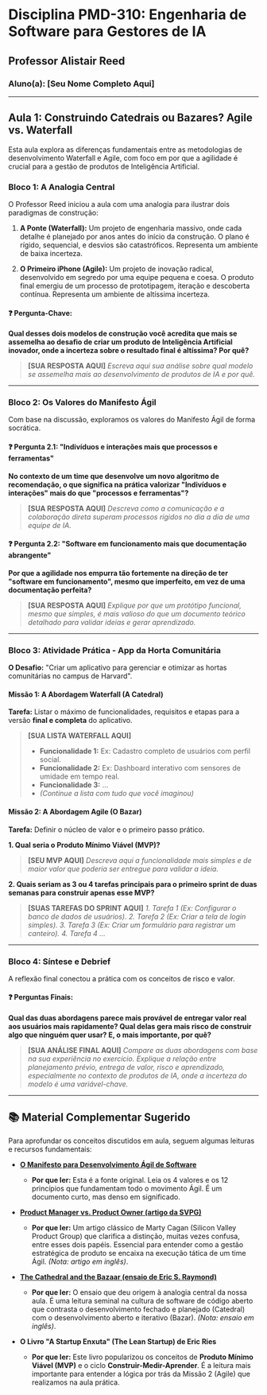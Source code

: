 # Disciplina PMD-310: Engenharia de Software para Gestores de IA
## Professor Alistair Reed

### Aluno(a): [Seu Nome Completo Aqui]

---

## Aula 1: Construindo Catedrais ou Bazares? Agile vs. Waterfall

Esta aula explora as diferenças fundamentais entre as metodologias de desenvolvimento Waterfall e Agile, com foco em por que a agilidade é crucial para a gestão de produtos de Inteligência Artificial.

### Bloco 1: A Analogia Central

O Professor Reed iniciou a aula com uma analogia para ilustrar dois paradigmas de construção:

1.  **A Ponte (Waterfall):** Um projeto de engenharia massivo, onde cada detalhe é planejado por anos antes do início da construção. O plano é rígido, sequencial, e desvios são catastróficos. Representa um ambiente de baixa incerteza.

2.  **O Primeiro iPhone (Agile):** Um projeto de inovação radical, desenvolvido em segredo por uma equipe pequena e coesa. O produto final emergiu de um processo de prototipagem, iteração e descoberta contínua. Representa um ambiente de altíssima incerteza.

#### ❓ Pergunta-Chave:
**Qual desses dois modelos de construção você acredita que mais se assemelha ao desafio de criar um produto de Inteligência Artificial inovador, onde a incerteza sobre o resultado final é altíssima? Por quê?**

> **[SUA RESPOSTA AQUI]**
> *Escreva aqui sua análise sobre qual modelo se assemelha mais ao desenvolvimento de produtos de IA e por quê.*

---

### Bloco 2: Os Valores do Manifesto Ágil

Com base na discussão, exploramos os valores do Manifesto Ágil de forma socrática.

#### ❓ Pergunta 2.1: "Indivíduos e interações mais que processos e ferramentas"
**No contexto de um time que desenvolve um novo algoritmo de recomendação, o que significa na prática valorizar "Indivíduos e interações" mais do que "processos e ferramentas"?**

> **[SUA RESPOSTA AQUI]**
> *Descreva como a comunicação e a colaboração direta superam processos rígidos no dia a dia de uma equipe de IA.*

#### ❓ Pergunta 2.2: "Software em funcionamento mais que documentação abrangente"
**Por que a agilidade nos empurra tão fortemente na direção de ter "software em funcionamento", mesmo que imperfeito, em vez de uma documentação perfeita?**

> **[SUA RESPOSTA AQUI]**
> *Explique por que um protótipo funcional, mesmo que simples, é mais valioso do que um documento teórico detalhado para validar ideias e gerar aprendizado.*

---

### Bloco 3: Atividade Prática - App da Horta Comunitária

**O Desafio:** "Criar um aplicativo para gerenciar e otimizar as hortas comunitárias no campus de Harvard".

#### Missão 1: A Abordagem Waterfall (A Catedral)
**Tarefa:** Listar o máximo de funcionalidades, requisitos e etapas para a versão **final e completa** do aplicativo.

> **[SUA LISTA WATERFALL AQUI]**
> * **Funcionalidade 1:** Ex: Cadastro completo de usuários com perfil social.
> * **Funcionalidade 2:** Ex: Dashboard interativo com sensores de umidade em tempo real.
> * **Funcionalidade 3:** ...
> * *(Continue a lista com tudo que você imaginou)*

#### Missão 2: A Abordagem Agile (O Bazar)
**Tarefa:** Definir o núcleo de valor e o primeiro passo prático.

**1. Qual seria o Produto Mínimo Viável (MVP)?**
> **[SEU MVP AQUI]**
> *Descreva aqui a funcionalidade mais simples e de maior valor que poderia ser entregue para validar a ideia.*

**2. Quais seriam as 3 ou 4 tarefas principais para o primeiro sprint de duas semanas para construir apenas esse MVP?**
> **[SUAS TAREFAS DO SPRINT AQUI]**
> *1. Tarefa 1 (Ex: Configurar o banco de dados de usuários).*
> *2. Tarefa 2 (Ex: Criar a tela de login simples).*
> *3. Tarefa 3 (Ex: Criar um formulário para registrar um canteiro).*
> *4. Tarefa 4 ...*

---

### Bloco 4: Síntese e Debrief

A reflexão final conectou a prática com os conceitos de risco e valor.

#### ❓ Perguntas Finais:
**Qual das duas abordagens parece mais provável de entregar valor real aos usuários mais rapidamente? Qual delas gera mais risco de construir algo que ninguém quer usar? E, o mais importante, por quê?**

> **[SUA ANÁLISE FINAL AQUI]**
> *Compare as duas abordagens com base na sua experiência no exercício. Explique a relação entre planejamento prévio, entrega de valor, risco e aprendizado, especialmente no contexto de produtos de IA, onde a incerteza do modelo é uma variável-chave.*
---

## 📚 Material Complementar Sugerido

Para aprofundar os conceitos discutidos em aula, seguem algumas leituras e recursos fundamentais:

* **[O Manifesto para Desenvolvimento Ágil de Software](https://agilemanifesto.org/iso/ptbr/manifesto.html)**
    * **Por que ler:** Esta é a fonte original. Leia os 4 valores e os 12 princípios que fundamentam todo o movimento Ágil. É um documento curto, mas denso em significado.

* **[Product Manager vs. Product Owner (artigo da SVPG)](https://www.svpg.com/product-manager-vs-product-owner/)**
    * **Por que ler:** Um artigo clássico de Marty Cagan (Silicon Valley Product Group) que clarifica a distinção, muitas vezes confusa, entre esses dois papéis. Essencial para entender como a gestão estratégica de produto se encaixa na execução tática de um time Ágil. *(Nota: artigo em inglês)*.

* **[The Cathedral and the Bazaar (ensaio de Eric S. Raymond)](http://www.catb.org/~esr/writings/cathedral-bazaar/)**
    * **Por que ler:** O ensaio que deu origem à analogia central da nossa aula. É uma leitura seminal na cultura de software de código aberto que contrasta o desenvolvimento fechado e planejado (Catedral) com o desenvolvimento aberto e iterativo (Bazar). *(Nota: ensaio em inglês)*.

* **O Livro "A Startup Enxuta" (The Lean Startup) de Eric Ries**
    * **Por que ler:** Este livro popularizou os conceitos de **Produto Mínimo Viável (MVP)** e o ciclo **Construir-Medir-Aprender**. É a leitura mais importante para entender a lógica por trás da Missão 2 (Agile) que realizamos na aula prática.
